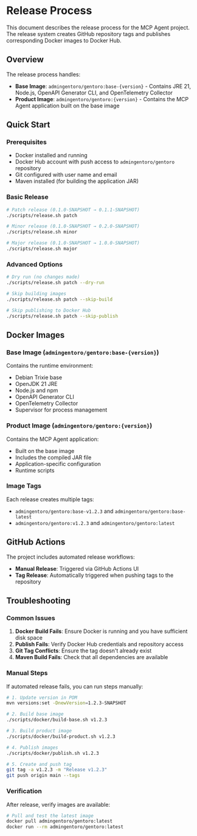 # Release Process

This document describes the release process for the MCP Agent project. The release system creates GitHub repository tags and publishes corresponding Docker images to Docker Hub.

## Overview

The release process handles:
- **Base Image**: `admingentoro/gentoro:base-{version}` - Contains JRE 21, Node.js, OpenAPI Generator CLI, and OpenTelemetry Collector
- **Product Image**: `admingentoro/gentoro:{version}` - Contains the MCP Agent application built on the base image

## Quick Start

### Prerequisites

- Docker installed and running
- Docker Hub account with push access to `admingentoro/gentoro` repository
- Git configured with user name and email
- Maven installed (for building the application JAR)

### Basic Release

```bash
# Patch release (0.1.0-SNAPSHOT → 0.1.1-SNAPSHOT)
./scripts/release.sh patch

# Minor release (0.1.0-SNAPSHOT → 0.2.0-SNAPSHOT)
./scripts/release.sh minor

# Major release (0.1.0-SNAPSHOT → 1.0.0-SNAPSHOT)
./scripts/release.sh major
```

### Advanced Options

```bash
# Dry run (no changes made)
./scripts/release.sh patch --dry-run

# Skip building images
./scripts/release.sh patch --skip-build

# Skip publishing to Docker Hub
./scripts/release.sh patch --skip-publish
```

## Docker Images

### Base Image (`admingentoro/gentoro:base-{version}`)

Contains the runtime environment:
- Debian Trixie base
- OpenJDK 21 JRE
- Node.js and npm
- OpenAPI Generator CLI
- OpenTelemetry Collector
- Supervisor for process management

### Product Image (`admingentoro/gentoro:{version}`)

Contains the MCP Agent application:
- Built on the base image
- Includes the compiled JAR file
- Application-specific configuration
- Runtime scripts

### Image Tags

Each release creates multiple tags:
- `admingentoro/gentoro:base-v1.2.3` and `admingentoro/gentoro:base-latest`
- `admingentoro/gentoro:v1.2.3` and `admingentoro/gentoro:latest`

## GitHub Actions

The project includes automated release workflows:

- **Manual Release**: Triggered via GitHub Actions UI
- **Tag Release**: Automatically triggered when pushing tags to the repository

## Troubleshooting

### Common Issues

1. **Docker Build Fails**: Ensure Docker is running and you have sufficient disk space
2. **Publish Fails**: Verify Docker Hub credentials and repository access
3. **Git Tag Conflicts**: Ensure the tag doesn't already exist
4. **Maven Build Fails**: Check that all dependencies are available

### Manual Steps

If automated release fails, you can run steps manually:

```bash
# 1. Update version in POM
mvn versions:set -DnewVersion=1.2.3-SNAPSHOT

# 2. Build base image
./scripts/docker/build-base.sh v1.2.3

# 3. Build product image
./scripts/docker/build-product.sh v1.2.3

# 4. Publish images
./scripts/docker/publish.sh v1.2.3

# 5. Create and push tag
git tag -a v1.2.3 -m "Release v1.2.3"
git push origin main --tags
```

### Verification

After release, verify images are available:

```bash
# Pull and test the latest image
docker pull admingentoro/gentoro:latest
docker run --rm admingentoro/gentoro:latest
```